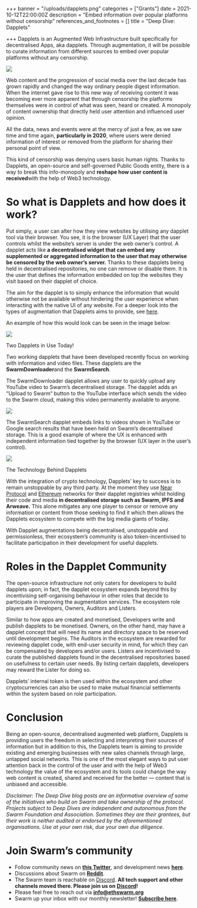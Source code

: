 +++
banner = "/uploads/dapplets.png"
categories = ["Grants"]
date = 2021-10-12T22:00:00Z
description = "Embed information over popular platforms without censorship"
references_and_footnotes = []
title = "Deep Dive: Dapplets"

+++
Dapplets is an Augmented Web Infrastructure built specifically for decentralised Apps, aka dapplets. Through augmentation, it will be possible to curate information from different sources to embed over popular platforms without any censorship.

![](/uploads/dapplets.png)

Web content and the progression of social media over the last decade has grown rapidly and changed the way ordinary people digest information. When the internet gave rise to this new way of receiving content it was becoming ever more apparent that through censorship the platforms themselves were in control of what was seen, heard or created. A monopoly of content ownership that directly held user attention and influenced user opinion.

All the data, news and events were at the mercy of just a few, as we saw time and time again, **particularly in 2020**, where users were denied information of interest or removed from the platform for sharing their personal point of view.

This kind of censorship was denying users basic human rights. Thanks to Dapplets, an open-source and self-governed Public Goods entity, there is a way to break this info-monopoly and **reshape how user content is received**with the help of Web3 technology.

# So what is Dapplets and how does it work?

Put simply, a user can alter how they view websites by utilising any dapplet tool via their browser. You see, it is the browser (UX Layer) that the user controls whilst the website’s server is under the web owner’s control. A dapplet acts like **a decentralised widget that can embed any supplemented or aggregated information to the user that may otherwise be censored by the web owner’s server.** Thanks to these dapplets being held in decentralised repositories, no one can remove or disable them. It is the user that defines the information embedded on top the websites they visit based on their dapplet of choice.

The aim for the dapplet is to simply enhance the information that would otherwise not be available without hindering the user experience when interacting with the native UI of any website. For a deeper look into the types of augmentation that Dapplets aims to provide, see [here](https://blog.dapplets.org/why-do-we-need-an-augmented-web-part-3-58d25de2d965).

An example of how this would look can be seen in the image below:

![](/uploads/dp1.png)

Two Dapplets in Use Today!

Two working dapplets that have been developed recently focus on working with information and video files. These dapplets are the **SwarmDownloader**and the **SwarmSearch**.

The SwarmDownloader dapplet allows any user to quickly upload any YouTube video to Swarm’s decentralised storage. The dapplet adds an “Upload to Swarm“ button to the YouTube interface which sends the video to the Swarm cloud, making this video permanently available to anyone.

![](/uploads/dp2.png)

The SwarmSearch dapplet embeds links to videos shown in YouTube or Google search results that have been held on Swarm’s decentralised storage. This is a good example of where the UX is enhanced with independent information tied together by the browser (UX layer in the user’s control).

![](/uploads/dp3.png)

The Technology Behind Dapplets

With the integration of crypto technology, Dapplets’ key to success is to remain unstoppable by any third party. At the moment they use [Near Protocol](https://near.org/) and [Ethereum](https://ethereum.org/en/) networks for their dapplet registries whilst holding their code and media **in decentralised storage such as Swarm, IPFS and Arweave.** This alone mitigates any one player to censor or remove any information or content from those seeking to find it which then allows the Dapplets ecosystem to compete with the big media giants of today.

With Dapplet augmentations being decentralised, unstoppable and permissionless, their ecosystem’s community is also token-incentivised to facilitate participation in their development for useful dapplets.

# Roles in the Dapplet Community

The open-source infrastructure not only caters for developers to build dapplets upon; in fact, the dapplet ecosystem expands beyond this by incentivising self-organising behaviour in other roles that decide to participate in improving the augmentation services. The ecosystem role players are Developers, Owners, Auditors and Listers.

Similar to how apps are created and monetised, Developers write and publish dapplets to be monetised. Owners, on the other hand, may have a dapplet concept that will need its name and directory space to be reserved until development begins. The Auditors in the ecosystem are rewarded for reviewing dapplet code, with end-user security in mind, for which they can be compensated by developers and/or users. Listers are incentivised to curate the published dapplets found in the decentralised repositories based on usefulness to certain user needs. By listing certain dapplets, developers may reward the Lister for doing so.

Dapplets’ internal token is then used within the ecosystem and other cryptocurrencies can also be used to make mutual financial settlements within the system based on role participation.

# Conclusion

Being an open-source, decentralised augmented web platform, Dapplets is providing users the freedom in selecting and interpreting their sources of information but in addition to this, the Dapplets team is aiming to provide existing and emerging businesses with new sales channels through large, untapped social networks. This is one of the most elegant ways to put user attention back in the control of the user and with the help of Web3 technology the value of the ecosystem and its tools could change the way web content is created, shared and received for the better — content that is unbiased and accessible.

_Disclaimer: The Deep Dive blog posts are an informative overview of some of the initiatives who build on Swarm and take ownership of the protocol. Projects subject to Deep Dives are independent and autonomous from the Swarm Foundation and Association. Sometimes they are their grantees, but their work is neither audited or endorsed by the aforementioned organisations. Use at your own risk, due your own due diligence._

# Join Swarm’s community

* Follow community news on [**this Twitter**](https://twitter.com/ethswarmhive), and development news [**here**](https://twitter.com/ethswarm).
* Discussions about Swarm on [**Reddit**](https://www.reddit.com/r/ethswarm/).
* The Swarm team is reachable on [Discord](https://discord.gg/wdghaQsGq5). **All tech support and other channels moved there. Please join us on** [**Discord**](https://discord.gg/wdghaQsGq5)**!**
* Please feel free to reach out via [**info@ethswarm.org**](mailto:info@ethswarm.org)
* Swarm up your inbox with our monthly newsletter! [**Subscribe here**](https://www.ethswarm.org/newsletter.html).